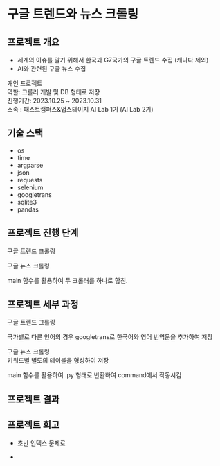 # 구글 트렌드와 뉴스 크롤링  
## 프로젝트 개요

+ 세계의 이슈를 알기 위해서 한국과 G7국가의 구글 트렌드 수집 (캐나다 제외)  
+ AI와 관련된 구글 뉴스 수집  

개인 프로젝트   
역할: 크롤러 개발 및 DB 형태로 저장  
진행기간: 2023.10.25 ~ 2023.10.31  
소속 : 패스트캠퍼스&업스테이지 AI Lab 1기 (AI Lab 2기)  


## 기술 스택
+ os
+ time
+ argparse
+ json
+ requests
+ selenium
+ googletrans
+ sqlite3
+ pandas

## 프로젝트 진행 단계  

구글 트렌드 크롤링  

구글 뉴스 크롤링  

main 함수를 활용하여 두 크롤러를 하나로 합침.  

## 프로젝트 세부 과정  
구글 트렌드 크롤링  

국가별로 다른 언어의 경우 googletrans로 한국어와 영어 번역문을 추가하여 저장  

구글 뉴스 크롤링  
키워드별 별도의 테이블을 형성하여 저장  

main 함수를 활용하여 .py 형태로 반환하여 command에서 작동시킴  



## 프로젝트 결과  


## 프로젝트 회고  
+ 초반 인덱스 문제로

+ 
